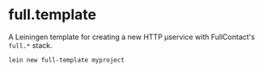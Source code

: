 # full.template

A Leiningen template for creating a new HTTP µservice with FullContact's
`full.*` stack.

```
lein new full-template myproject
```
